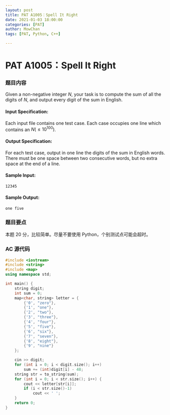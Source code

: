 ```yaml
---
layout: post
title: PAT A1005：Spell It Right
date: 2021-01-03 18:00:00
categories: [PAT]
author: MowChan
tags: [PAT, Python, C++]

---
```


# PAT A1005：Spell It Right

### 题目内容

Given a non-negative integer $N$, your task is to compute the sum of all the digits of $N$, and output every digit of the sum in English.

#### Input Specification:

Each input file contains one test case. Each case occupies one line which contains an $N (\leqslant 10^{100})$.

#### Output Specification:

For each test case, output in one line the digits of the sum in English words. There must be one space between two consecutive words, but no extra space at the end of a line.

#### Sample Input:

```in
12345
```

#### Sample Output:

```out
one five
```

### 题目要点

本题 20 分，比较简单。尽量不要使用 Python，个别测试点可能会超时。

### AC 源代码

```cpp
#include <iostream>
#include <string>
#include <map>
using namespace std;

int main() {
    string digit;
    int sum = 0;
    map<char, string> letter = {
        {'0', "zero"},
        {'1', "one"},
        {'2', "two"},
        {'3', "three"},
        {'4', "four"},
        {'5', "five"},
        {'6', "six"},
        {'7', "seven"},
        {'8', "eight"},
        {'9', "nine"}
    };

    cin >> digit;
    for (int i = 0; i < digit.size(); i++)
        sum += (int)digit[i] - 48;
    string str = to_string(sum);
    for (int i = 0; i < str.size(); i++) {
        cout << letter[str[i]];
        if (i < str.size()-1)
            cout << ' ';
    }
    return 0;
}
```



